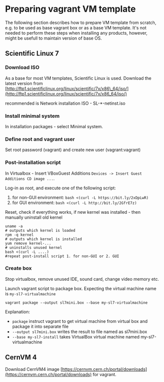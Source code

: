 # Preparing vagrant VM template

The following section describes how to prepare VM template from scratch, e.g. to be used as base vagrant box or as a base VM template. It's not needed to perform these steps when installing any products, however, might be usefull to maintain version of base OS.

## Scientific Linux 7

### Download ISO 

As a base for most VM templates, Scientific Linux is used. Download the latest version from [http://ftp1.scientificlinux.org/linux/scientific/7x/x86\_64/iso/](http://ftp1.scientificlinux.org/linux/scientific/7x/x86_64/iso/) 

recommended is  Network installation ISO - SL-\*-netinst.iso

### Install minimal system

In installation packages - select Minimal system.

### Define root and vagrant user

Set root password \(vagrant\) and create new user \(vagrant:vagrant\)

### Post-installation script

In Virtualbox - Insert VBoxGuest Additions `Devices -> Insert Guest Additions CD image ...`.

Log-in as root, and execute one of the following script:

1. for non-GUI environment: `bash <(curl -L https://bit.ly/2xDpLwR)`
2. for GUI environment: `bash <(curl -L http://bit.ly/2GfrE7z)`

Reset, check if everything works, if new kernel was installed - then manually uninstall old kernel
```
uname -a
# outputs which kernel is loaded
rpm -q kernel
# outputs which kernel is installed
yum remove kernel-...
# uninstalls unused kernel
bash <(curl -L ....)
#repeat post-install script 1. for non-GUI or 2. GUI
```

### Create box
Stop virtualbox, remove unused IDE, sound card, change video memory etc.

Launch vagrant script to package box. Expecting the virtual machine name is `my-sl7-virtualmachine`

```text
vagrant package --output sl7mini.box --base my-sl7-virtualmachine
```

Explanation:

* `package` instruct vagrant to get virtual machine from virtual box and package it into separate file
* `--output sl7mini.box` writes the result to file named as sl7mini.box
* `--base my-sl7-install` takes VirtualBox virtual machine named my-sl7-virtualmachine

## CernVM 4

Download CernVM4 image [https://cernvm.cern.ch/portal/downloads](https://cernvm.cern.ch/portal/downloads) for vagrant.

